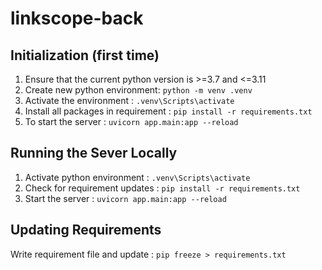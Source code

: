 # linkscope-back

## Initialization (first time)
1. Ensure that the current python version is >=3.7 and <=3.11
2. Create new python environment: `python -m venv .venv`
3. Activate the environment : `.venv\Scripts\activate`
4. Install all packages in requirement : `pip install -r requirements.txt`
4. To start the server : `uvicorn app.main:app --reload`

## Running the Sever Locally
1. Activate python environment : `.venv\Scripts\activate`
2. Check for requirement updates : `pip install -r requirements.txt`
3. Start the server : `uvicorn app.main:app --reload`

## Updating Requirements
Write requirement file and update :  `pip freeze > requirements.txt`